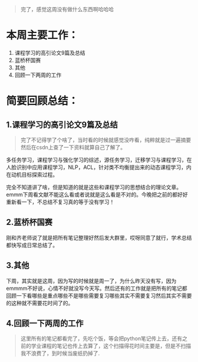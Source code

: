 > 完了，感觉这周没有做什么东西啊哈哈哈

# 本周主要工作：

1. 课程学习的高引论文9篇及总结
2. 蓝桥杯国赛
3. 其他
4. 回顾一下两周的工作

# 简要回顾总结：

## 1.课程学习的高引论文9篇及总结

> 完了不记得学了个啥了，当时看的时候就感觉没咋看，纯粹就是过一遍摘要然后在csdn上查了一下资料就算自己了解了。

多任务学习，课程学习与强化学习的综述，源任务学习，迁移学习与课程学习，在人脸识别中应用课程学习，NLP，ACL，针对类不均衡提出来的动态课程学习，内在动机目标探索过程。

完全不知道讲了啥，但是知道的就是这些和课程学习的思想结合的理论文章。emmm下周看文献不能这么看或者说就是这么看是不对的。今晚把之前的都好好重新看一下，不总结不复习真的等于没有学习！

## 2.蓝桥杯国赛

刚和齐老师说了就是把所有笔记整理好然后发大群里，哎呀同意了就行，学术总结都快写成日常总结了。

## 3.其他

下周，其实就是这周，因为写的时候就是周一了，为什么昨天没有写，因为emmmm不好说，心情不好就没写今天写。然后还有的工作就是把所有的笔记都回顾一下看哪些是重点哪些不是哪些需要复习哪些其实不需要复习然后其实不需要的这种就不需要花时间了的。

## 4.回顾一下两周的工作

> 这里所有的笔记都看完了，先吃个饭，等会把python笔记传上去，还有之前的学业课程的笔记也传上去算了，这个扫描得花时间主要是，但是不扫描我不浪费了，到时候当废纸扔掉了.



